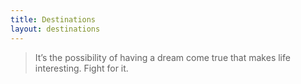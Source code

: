 ```yaml
---
title: Destinations
layout: destinations
---
```



> It’s the possibility of having a dream come true that makes life interesting. Fight for it.&nbsp;